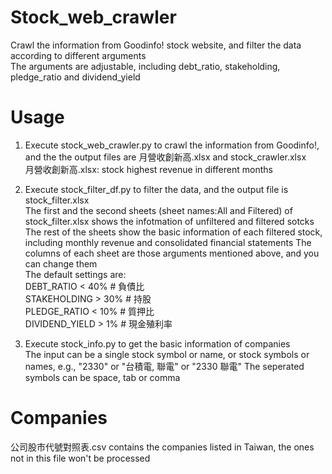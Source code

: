# Stock_web_crawler
Crawl the information from Goodinfo! stock website, and filter the data according to different arguments  
The arguments are adjustable, including debt_ratio, stakeholding, pledge_ratio and dividend_yield  

# Usage
1. Execute stock_web_crawler.py to crawl the information from Goodinfo!, and the the output files are 月營收創新高.xlsx and stock_crawler.xlsx  
月營收創新高.xlsx: stock highest revenue in different months  
2. Execute stock_filter_df.py to filter the data, and the output file is stock_filter.xlsx  
The first and the second sheets (sheet names:All and Filtered) of stock_filter.xlsx shows the infotmation of unfiltered and filtered sotcks
The rest of the sheets show the basic information of each filtered stock, including monthly revenue and consolidated financial statements
The columns of each sheet are those arguments mentioned above, and you can change them    
The default settings are:  
DEBT_RATIO < 40%       # 負債比  
STAKEHOLDING > 30%     # 持股  
PLEDGE_RATIO < 10%     # 質押比  
DIVIDEND_YIELD > 1%    # 現金殖利率  

3. Execute stock_info.py to get the basic information of companies  
The input can be a single stock symbol or name, or stock symbols or names, e.g., "2330" or "台積電, 聯電" or "2330 聯電"
The seperated symbols can be space, tab or comma

# Companies
公司股市代號對照表.csv contains the companies listed in Taiwan, the ones not in this file won't be processed  
